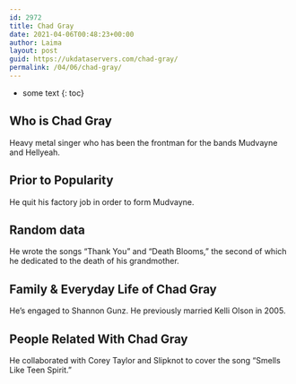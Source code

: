 ```yaml
---
id: 2972
title: Chad Gray
date: 2021-04-06T00:48:23+00:00
author: Laima
layout: post
guid: https://ukdataservers.com/chad-gray/
permalink: /04/06/chad-gray/
---
```


* some text
{: toc}


## Who is Chad Gray
                  
                  
                  
Heavy metal singer who has been the frontman for the bands Mudvayne and Hellyeah.
                  
              
            
              
            
                
                
                
## Prior to Popularity
                  
                  
                  
He quit his factory job in order to form Mudvayne.
                  
              
            
              
            
                
                
                
## Random data
                  
                  
                  
He wrote the songs &#8220;Thank You&#8221; and &#8220;Death Blooms,&#8221; the second of which he dedicated to the death of his grandmother.
                  
              
            
              
            
                
                
                
## Family & Everyday Life of Chad Gray
                  
                  
                  
He&#8217;s engaged to Shannon Gunz. He previously married Kelli Olson in 2005.
                  
              
            
              
            
                
                
                
## People Related With Chad Gray
                  
                  
                  
He collaborated with Corey Taylor and Slipknot to cover the song &#8220;Smells Like Teen Spirit.&#8221;
                  
              
            
              
            
                
              
            
              
              
            
            
              
            
          
          
          